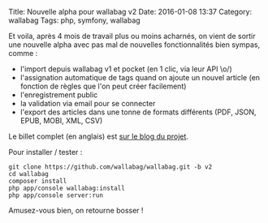 Title: Nouvelle alpha pour wallabag v2
Date: 2016-01-08 13:37
Category: wallabag
Tags: php, symfony, wallabag

Et voila, après 4 mois de travail plus ou moins acharnés, on vient de sortir une nouvelle alpha avec pas mal de nouvelles fonctionnalités bien sympas, comme :

* l'import depuis wallabag v1 et pocket (en 1 clic, via leur API \o/)
* l'assignation automatique de tags quand on ajoute un nouvel article (en fonction de règles que l'on peut créer facilement)
* l'enregistrement public
* la validation via email pour se connecter
* l'export des articles dans une tonne de formats différents (PDF, JSON, EPUB, MOBI, XML, CSV)

Le billet complet (en anglais) est [sur le blog du projet](https://www.wallabag.org/blog/2016/01/08/wallabag-alpha1-v2).

Pour installer / tester :

```
git clone https://github.com/wallabag/wallabag.git -b v2
cd wallabag
composer install
php app/console wallabag:install
php app/console server:run
```

Amusez-vous bien, on retourne bosser !
